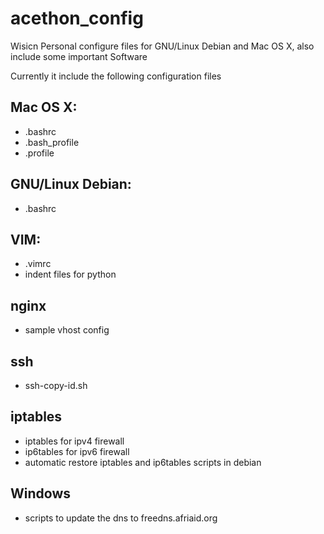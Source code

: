 acethon_config
==============

Wisicn Personal configure files for GNU/Linux Debian and Mac OS X, also include some important Software

Currently it include the following configuration files

Mac OS X:
------------
* .bashrc
* .bash_profile
* .profile

GNU/Linux Debian:
------------
* .bashrc

VIM:
------------
* .vimrc
* indent files for python

nginx
------------
* sample vhost config

ssh
------------
* ssh-copy-id.sh

iptables
------------
* iptables for ipv4 firewall
* ip6tables for ipv6 firewall
* automatic restore iptables and ip6tables scripts in debian

Windows
------------
* scripts to update the dns to freedns.afriaid.org
